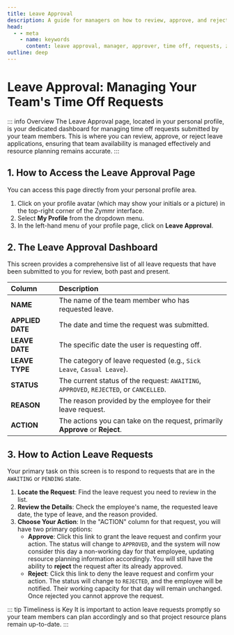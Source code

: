 ```yaml
---
title: Leave Approval
description: A guide for managers on how to review, approve, and reject team member time off requests in Zymmr.
head:
  - - meta
    - name: keywords
      content: leave approval, manager, approver, time off, requests, zymmr
outline: deep
---
```


# Leave Approval: Managing Your Team's Time Off Requests

::: info Overview
The Leave Approval page, located in your personal profile, is your dedicated dashboard for managing time off requests submitted by your team members. This is where you can review, approve, or reject leave applications, ensuring that team availability is managed effectively and resource planning remains accurate.
:::

## 1. How to Access the Leave Approval Page

You can access this page directly from your personal profile area.

1.  Click on your profile avatar (which may show your initials or a picture) in the top-right corner of the Zymmr interface.
2.  Select **My Profile** from the dropdown menu.
3.  In the left-hand menu of your profile page, click on **Leave Approval**.


## 2. The Leave Approval Dashboard

This screen provides a comprehensive list of all leave requests that have been submitted to you for review, both past and present.

| Column        | Description                                                                                                   |
| :------------ | :------------------------------------------------------------------------------------------------------------ |
| **NAME**      | The name of the team member who has requested leave.                                                          |
| **APPLIED DATE**| The date and time the request was submitted.                                                                  |
| **LEAVE DATE**  | The specific date the user is requesting off.                                                                 |
| **LEAVE TYPE**  | The category of leave requested (e.g., `Sick Leave`, `Casual Leave`).                                         |
| **STATUS**      | The current status of the request: `AWAITING`, `APPROVED`, `REJECTED`, or `CANCELLED`.                          |
| **REASON**      | The reason provided by the employee for their leave request.                                                  |
| **ACTION**      | The actions you can take on the request, primarily **Approve** or **Reject**.                                   |

## 3. How to Action Leave Requests

Your primary task on this screen is to respond to requests that are in the `AWAITING` or `PENDING` state.

1.  **Locate the Request**: Find the leave request you need to review in the list.
2.  **Review the Details**: Check the employee's name, the requested leave date, the type of leave, and the reason provided.
3.  **Choose Your Action**: In the "ACTION" column for that request, you will have two primary options:
    -   **Approve**: Click this link to grant the leave request and confirm your action. The status will change to `APPROVED`, and the system will now consider this day a non-working day for that employee, updating resource planning information accordingly. You will still have the ability to **reject** the request after its already approved.
    -   **Reject**: Click this link to deny the leave request and confirm your action. The status will change to `REJECTED`, and the employee will be notified. Their working capacity for that day will remain unchanged. Once rejected you cannot approve the request.

::: tip Timeliness is Key
It is important to action leave requests promptly so your team members can plan accordingly and so that project resource plans remain up-to-date.
:::
